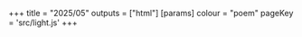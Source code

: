 +++
title = "2025/05"
outputs = ["html"]
[params]
    colour = "poem"
    pageKey = 'src/light.js'
+++
